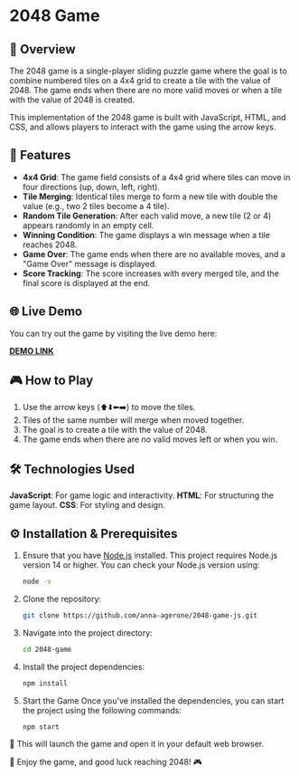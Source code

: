 # 2048 Game

## 🧩 Overview
The 2048 game is a single-player sliding puzzle game where the goal is to combine numbered tiles on a 4x4 grid to create a tile with the value of 2048. The game ends when there are no more valid moves or when a tile with the value of 2048 is created.

This implementation of the 2048 game is built with JavaScript, HTML, and CSS, and allows players to interact with the game using the arrow keys.

## 🔑 Features

- **4x4 Grid**: The game field consists of a 4x4 grid where tiles can move in four directions (up, down, left, right).
- **Tile Merging**: Identical tiles merge to form a new tile with double the value (e.g., two 2 tiles become a 4 tile).
- **Random Tile Generation**: After each valid move, a new tile (2 or 4) appears randomly in an empty cell.
- **Winning Condition**: The game displays a win message when a tile reaches 2048.
- **Game Over**: The game ends when there are no available moves, and a "Game Over" message is displayed.
- **Score Tracking**: The score increases with every merged tile, and the final score is displayed at the end.

## 🌐 Live Demo

You can try out the game by visiting the live demo here:

[**DEMO LINK**](https://anna-agerone.github.io/2048-game-js/)

## 🎮 How to Play

1. Use the arrow keys (⬆️⬇️⬅️➡️) to move the tiles.
2. Tiles of the same number will merge when moved together.
3. The goal is to create a tile with the value of 2048.
4. The game ends when there are no valid moves left or when you win.

## 🛠️ Technologies Used

**JavaScript**: For game logic and interactivity.
**HTML**: For structuring the game layout.
**CSS**: For styling and design.

## ⚙️ Installation & Prerequisites

1. Ensure that you have [Node.js](https://nodejs.org/) installed. This project requires Node.js version 14 or higher. You can check your Node.js version using:
   
   ```bash
   node -v

3. Clone the repository:
   
   ```bash
   git clone https://github.com/anna-agerone/2048-game-js.git

5. Navigate into the project directory:
   
   ```bash
   cd 2048-game

7. Install the project dependencies:

   ```bash
   npm install

9. Start the Game
Once you've installed the dependencies, you can start the project using the following commands:

   ```bash
   npm start

🚀 This will launch the game and open it in your default web browser.

🎉 Enjoy the game, and good luck reaching 2048! 🎮



